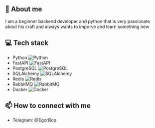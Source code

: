 ## 🚀 About me
I am a beginner backend developer and python that is very passionate about his craft and always wants to imporve and learn something new

## 💻 Tech stack
- Python ![Python](https://img.shields.io/badge/Python-3776AB?style=flat-square&logo=python&logoColor=white)
- FastAPI ![FastAPI](https://img.shields.io/badge/FastAPI-009688?style=flat-square&logo=FastAPI&logoColor=white)
- PostgreSQL ![PostgreSQL](https://img.shields.io/badge/PostgreSQL-316192?style=flat-square&logo=postgresql&logoColor=white)
- SQLAlchemy ![SQLAlchemy](https://img.shields.io/badge/SQLAlchemy-CC2927?style=flat-square&logo=sqlite&logoColor=white)
- Redis ![Redis](https://img.shields.io/badge/Redis-DC382D?style=flat-square&logo=redis&logoColor=white)
- RabbitMQ ![RabbitMQ](https://img.shields.io/badge/RabbitMQ-FF6600?style=flat-square&logo=rabbitmq&logoColor=white)
- Docker ![Docker](https://img.shields.io/badge/Docker-2496ED?style=flat-square&logo=docker&logoColor=white)

## 📫 How to connect with me
- Telegram: @EgorBop
